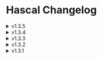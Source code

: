 # Hascal Changelog
<details>
<summary>v1.3.5</summary>
  
#### New features

#### Standard library
##### Updated
- add `compiler_name()` function to get the name of the compiler
- add `arch()` function to get the architecture of the system
- add `is_x86()` function to check if the architecture is x86
- add `is_x64()` function to check if the architecture is x64

##### Added
- add `libcinfo` library to get information about the libc

#### Bug fixes
- Fix incomplte type bug

#### Removed

</details>

<details>
<summary>v1.3.4</summary>
  
#### New features
- compiler option : now can generate c++ code from hascal code with `c++_code : 1` in `config.json` file
- use `cuse` keyword to include c++ files.

#### Bug fixes
- Fix semantic analyser bugs
- Fix standard library bug

</details>

<details>
<summary>v1.3.3</summary>

#### New features
- struct inheritance
- can use `cuse` statement on struct declaration

#### Bug fixes
- Fix variable scope bug
- Fix variable declaration bug
- Fix semantic analyser bug

</details>

<details>
<summary>v1.3.2</summary>

#### New features
- `for in` statement
- library manager
- flag option
- `cuse` statement

#### Bug fixes
- Fix semantic analyser bugs
- Fix nested struct bug

#### Removed
- `for to` and `for downto` statement removed

</details>

<details>
<summary>v1.3.1</summary>

#### New features
- Basic Semantic Anaslyser

#### Changes
- remove semicolon from syntax

</details>
